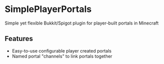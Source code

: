# SimplePlayerPortals
Simple yet flexible Bukkit/Spigot plugin for player-built portals in Minecraft

## Features

- Easy-to-use configurable player created portals
- Named portal "channels" to link portals together
